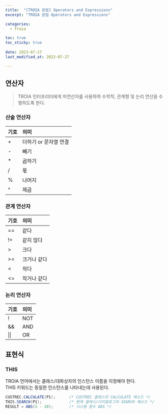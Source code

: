 ```yaml
---
title:  "[TROIA 문법] Operators and Expressions" 
excerpt: "TROIA 문법 Operators and Expressions"

categories:
  - Troia

toc: true
toc_sticky: true
 
date: 2023-07-27
last_modified_at: 2023-07-27

---
```

## 연산자
> TROIA 인터프리터에게 피연산자를 사용하여 수학적, 관계형 및 논리 연산을 수행하도록 한다.

### 산술 연산자

| 기호 | 의미            |
|:---|:--------------|
| +  | 더하기 or 문자열 연결 |
| -  | 빼기            |
| *  | 곱하기           |
| /  | 몫             |
| %  | 나머지           |
| ^  | 제곱            |

### 관계 연산자

| 기호 | 의미     |
|:---|:-------|
| == | 같다     |
| != | 같지 않다  |
| >  | 크다     |
| >= | 크거나 같다 |
| <  | 작다     |
| <= | 작거나 같다 |

### 논리 연산자

| 기호             | 의미     |
|:---------------|:-------|
| !              | NOT    |
| &&             | AND    |
| &#124;&#124;   | OR     |

## 표현식
### THIS
TROIA 언어에서는 클래스/대화상자의 인스턴스 이름을 지정해야 한다.  
THIS 키워드는 동일한 인스턴스를 나타내는데 사용된다.
```java
CUSTREC.CALCULATE(P1);      /* CUSTREC 클래스의 CALCULATE 메소드 */
THIS.SEARCH(P1);            /* 현재 클래스/다이얼로그의 SEARCH 메소드 */
RESULT = ABS(5 - 10);       /* 시스템 함수 ABS */
```